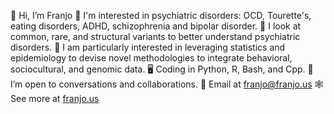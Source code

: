 👋 Hi, I’m Franjo
🧠 I'm interested in psychiatric disorders: OCD, Tourette's, eating disorders, ADHD, schizophrenia and bipolar disorder.
🧬 I look at common, rare, and structural variants to better understand psychiatric disorders.
🧮 I am particularly interested in leveraging statistics and epidemiology to devise novel methodologies to integrate behavioral, sociocultural, and genomic data.
🖥️ Coding in Python, R, Bash, and Cpp.
👀 I’m open to conversations and collaborations.
📧 Email at [franjo@franjo.us](mailto:franjo@franjo.us)
🕸 See more at [franjo.us](https://www.franjo.us)

<!---
FranjoIM/FranjoIM is a ✨ special ✨ repository because its `README.md` (this file) appears on your GitHub profile.
You can click the Preview link to take a look at your changes.
--->
